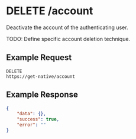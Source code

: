 # DELETE /account

Deactivate the account of the authenticating user.

TODO: Define specific account deletion technique.

## Example Request

```
DELETE
https://get-native/account
```

## Example Response

```json
{
	"data": {},
	"success": true,
	"error": ""
}
```
